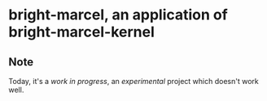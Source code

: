 # bright-marcel, an application of bright-marcel-kernel

## Note
Today, it's a _work in progress_, an _experimental_ project which doesn't work well.
